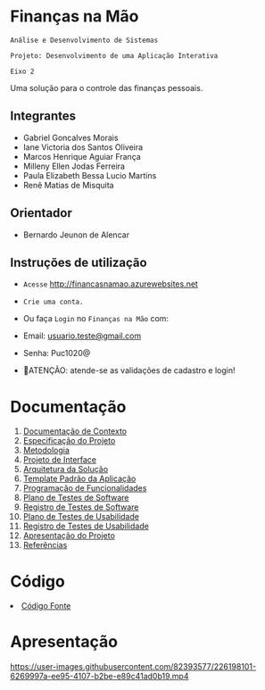 # Finanças na Mão

`Análise e Desenvolvimento de Sistemas`

`Projeto: Desenvolvimento de uma Aplicação Interativa`

`Eixo 2`

Uma solução para o controle das finanças pessoais.

## Integrantes

* Gabriel Goncalves Morais 
* Iane Victoria dos Santos Oliveira
* Marcos Henrique Aguiar França
* Milleny Ellen Jodas Ferreira
* Paula Elizabeth Bessa Lucio Martins
* Renê Matias de Misquita

## Orientador

* Bernardo Jeunon de Alencar

## Instruções de utilização

* `Acesse` http://financasnamao.azurewebsites.net
* `Crie uma conta.`
* Ou faça `Login` no `Finanças na Mão` com:
* Email: usuario.teste@gmail.com
* Senha: Puc1020@

* 🚨ATENÇÃO: atende-se as validações de cadastro e login!

# Documentação

<ol>
<li><a href="docs/01-Documentação de Contexto.md"> Documentação de Contexto</a></li>
<li><a href="docs/02-Especificação do Projeto.md"> Especificação do Projeto</a></li>
<li><a href="docs/03-Metodologia.md"> Metodologia</a></li>
<li><a href="docs/04-Projeto de Interface.md"> Projeto de Interface</a></li>
<li><a href="docs/05-Arquitetura da Solução.md"> Arquitetura da Solução</a></li>
<li><a href="docs/06-Template Padrão da Aplicação.md"> Template Padrão da Aplicação</a></li>
<li><a href="docs/07-Programação de Funcionalidades.md"> Programação de Funcionalidades</a></li>
<li><a href="docs/08-Plano de Testes de Software.md"> Plano de Testes de Software</a></li>
<li><a href="docs/09-Registro de Testes de Software.md"> Registro de Testes de Software</a></li>
<li><a href="docs/10-Plano de Testes de Usabilidade.md"> Plano de Testes de Usabilidade</a></li>
<li><a href="docs/11-Registro de Testes de Usabilidade.md"> Registro de Testes de Usabilidade</a></li>
<li><a href="docs/12-Apresentação do Projeto.md"> Apresentação do Projeto</a></li>
<li><a href="docs/13-Referências.md"> Referências</a></li>
</ol>

# Código

<li><a href="src/README.md"> Código Fonte</a></li>

# Apresentação
https://user-images.githubusercontent.com/82393577/226198101-6269997a-ee95-4107-b2be-e89c41ad0b19.mp4

